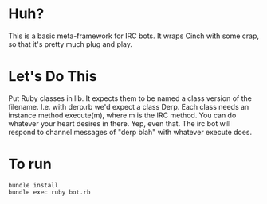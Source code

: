 # Huh? #

This is a basic meta-framework for IRC bots. It wraps Cinch with some crap, so that it's pretty much plug and play.

# Let's Do This #

Put Ruby classes in lib. It expects them to be named a class version of the filename. I.e. with derp.rb we'd expect a class Derp. Each class needs an instance method execute(m), where m is the IRC method. You can do whatever your heart desires in there. Yep, even that. The irc bot will respond to channel messages of "derp blah" with whatever execute does.

# To run #

    bundle install
    bundle exec ruby bot.rb